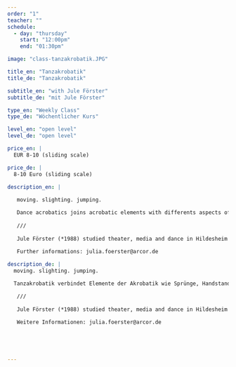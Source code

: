 ```yaml
---
order: "1"
teacher: ""
schedule:
  - day: "thursday"
    start: "12:00pm"
    end: "01:30pm"

image: "class-tanzakrobatik.JPG"

title_en: "Tanzakrobatik"
title_de: "Tanzakrobatik"

subtitle_en: "with Jule Förster"
subtitle_de: "mit Jule Förster"

type_en: "Weekly Class"
type_de: "Wöchentlicher Kurs"

level_en: "open level"
level_de: "open level"

price_en: |
  EUR 8-10 (sliding scale)  

price_de: |
  8-10 Euro (sliding scale)  

description_en: |
   
   moving. slighting. jumping.  

   Dance acrobatics joins acrobatic elements with differents aspects of contemporary dance. Where does a movement come from and where does it lead me to? We will divide movements into smaller parts to understand it and put it back together. The class consists out of a playful intro, partner exercises, some technical, acrobatic work and dance sequences. The physical focus lies on strengthening the upper body such as abdominals, shoulders and lower back. The aim is to feel our body through its physicality and energy. Let’s sweat!  
   
   ///  
   
   Jule Förster (*1988) studied theater, media and dance in Hildesheim and Berlin. Her background as an artistic gymnast brought her to the interface of acrobatics and performance. Since more than 10 years she acts in different contexts on and behind the stage. She teaches dance and acrobatics in circus, dance schools and other socio-cultural projects. 
   
   Further informations: julia.foerster@arcor.de

description_de: |
  moving. slighting. jumping.  

  Tanzakrobatik verbindet Elemente der Akrobatik wie Sprünge, Handstand- und Rollvariationen mit verschiedenen Facetten des zeitgenössischen Tanzes. Wo beginnt eine Bewegung und wo führt sie hin? Wir zerlegen einzelne Bewegungen, um sie genauer zu verstehen und neu zusammenzusetzen. Der Workshop besteht aus einem spielerischen warm-up, Techniktraining, Partnerübungen sowie Tanzsequenzen, die die tricks miteinander verbinden. Körperlich konzentrieren wir uns auf die Stärkung der Stütz- und Mittelkörpermuskulatur. Im Fokus steht der Spaß an der Bewegung mit dem eigenen Körper, mit einer PartnerIn oder mit der ganzen Gruppe. Es wird geschwitzt!  

   ///  
   
   Jule Förster (*1988) studied theater, media and dance in Hildesheim and Berlin. Her background as an artistic gymnast brought her to the interface of acrobatics and performance. Since more than 10 years she acts in different contexts on and behind the stage. She teaches dance and acrobatics in circus, dance schools and other socio-cultural projects.  
   
   Weitere Informationen: julia.foerster@arcor.de





---
```


